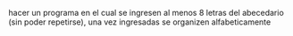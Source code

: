 hacer un programa en el cual se ingresen al menos 8 letras del abecedario (sin poder repetirse), una vez ingresadas se organizen alfabeticamente 